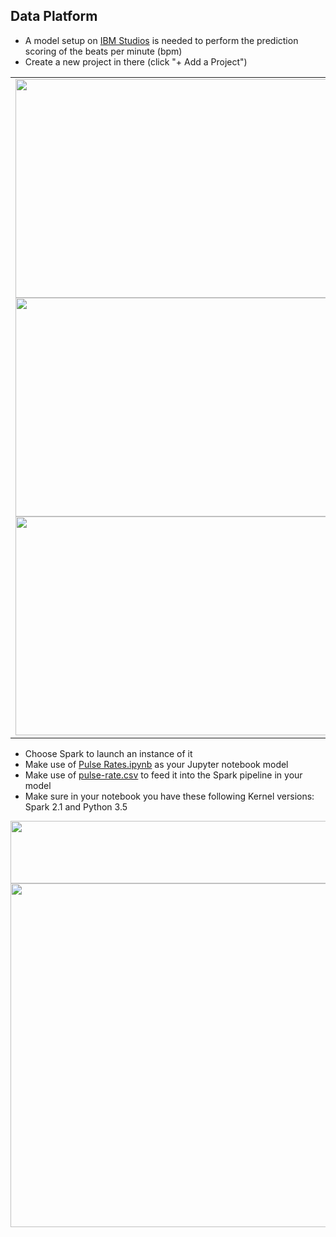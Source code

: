 ## Data Platform
- A model setup on [IBM Studios](https://dataplatform.ibm.com) is needed to perform the prediction scoring of the beats per minute (bpm)
- Create a new project in there (click "+ Add a Project")
<table align="center"><tr>
<td><img src="https://raw.githubusercontent.com/hovig/pulse-iot-wml-mobile-health/master/public/img/ml-addproject-1.png" width="500" height="350"><br>
<img src="https://raw.githubusercontent.com/hovig/pulse-iot-wml-mobile-health/master/public/img/ml-addproject-2.png" width="500" height="350"><br>
<img src="https://raw.githubusercontent.com/hovig/pulse-iot-wml-mobile-health/master/public/img/ml-addproject-3.png" width="500" height="350"></td>
</tr></table>

- Choose Spark to launch an instance of it
- Make use of [Pulse Rates.ipynb](https://github.com/hovig/gyro-watson-ml/blob/master/Pulse%20Rates.ipynb) as your Jupyter notebook model
- Make use of [pulse-rate.csv](https://github.com/hovig/gyro-watson-ml/blob/master/pulse-rate.csv) to feed it into the Spark pipeline in your model
- Make sure in your notebook you have these following Kernel versions: Spark 2.1 and Python 3.5

<img src="https://raw.githubusercontent.com/hovig/pulse-iot-wml-mobile-health/master/public/img/kernel-python-spark-versions.png" width="650" height="100">

<img src="https://raw.githubusercontent.com/hovig/pulse-iot-wml-mobile-health/master/public/img/ml-kernel.png" width="900" height="550">
